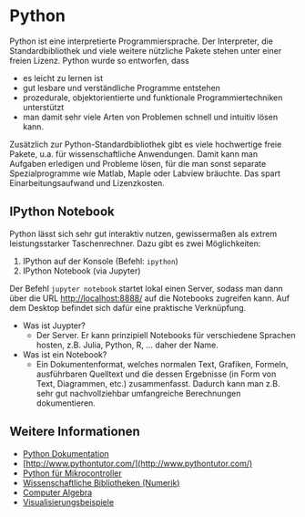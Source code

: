 # Python

Python ist eine interpretierte Programmiersprache. Der Interpreter,
die Standardbibliothek und viele weitere nützliche Pakete stehen unter
einer freien Lizenz.
Python wurde so entworfen, dass

- es leicht zu lernen ist
- gut lesbare und verständliche Programme entstehen
- prozedurale, objektorientierte und funktionale Programmiertechniken unterstützt
- man damit sehr viele Arten von Problemen schnell und intuitiv lösen kann. 

Zusätzlich zur Python-Standardbibliothek gibt es viele hochwertige freie
Pakete, u.a. für wissenschaftliche Anwendungen.
Damit kann man Aufgaben erledigen und Probleme lösen,
für die man sonst separate Spezialprogramme wie Matlab, Maple oder
Labview bräuchte. Das spart Einarbeitungsaufwand und Lizenzkosten.


## IPython Notebook

Python lässt sich sehr gut interaktiv nutzen, gewissermaßen als
extrem leistungsstarker Taschenrechner. Dazu gibt es zwei Möglichkeiten:

1. IPython auf der Konsole (Befehl: `ipython`)
2. IPython Notebook (via Jupyter)

Der Befehl `jupyter notebook`  startet lokal einen Server, sodass man dann
über die URL [http://localhost:8888/](http://localhost:8888/) auf die
Notebooks zugreifen kann. Auf dem Desktop befindet sich dafür eine
praktische Verknüpfung.

- Was ist Juypter?
  - Der Server. Er kann prinzipiell Notebooks für verschiedene Sprachen
  hosten, z.B. Julia, Python, R, ... daher der Name.
- Was ist ein Notebook?
  - Ein Dokumentenformat, welches normalen Text, Grafiken, Formeln,
  ausführbaren Quelltext und die dessen Ergebnisse (in Form von Text,
  Diagrammen, etc.) zusammenfasst. Dadurch kann man z.B. sehr gut
  nachvollziehbar umfangreiche Berechnungen dokumentieren.

## Weitere Informationen


- [Python Dokumentation](http://docs.python-guide.org/en/latest/)
- [http://www.pythontutor.com/](http://www.pythontutor.com/)
- [Python für Mikrocontroller](http://micropython.org/)
- [Wissenschaftliche Bibliotheken (Numerik)](http://www.scipy.org/)
- [Computer Algebra](http://www.sympy.org/)
- [Visualisierungsbeispiele](http://matplotlib.org/gallery.html)


